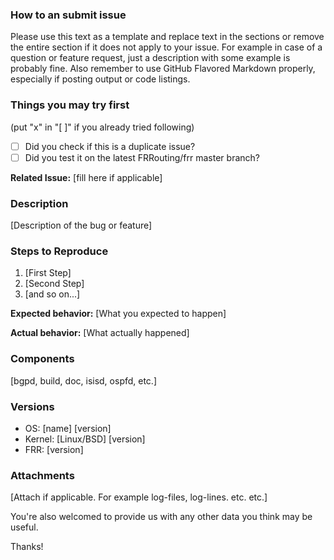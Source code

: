 ### How to an submit issue
Please use this text as a template and replace text in the sections or remove
the entire section if it does not apply to your issue. For example in case of
a question or feature request, just a description with some example is probably
fine. Also remember to use GitHub Flavored Markdown properly, especially if
posting output or code listings.

### Things you may try first
(put "x" in "[ ]" if you already tried following)
* [ ] Did you check if this is a duplicate issue?
* [ ] Did you test it on the latest FRRouting/frr master branch?

**Related Issue:**
[fill here if applicable]

### Description
[Description of the bug or feature]

### Steps to Reproduce
1. [First Step]
2. [Second Step]
3. [and so on...]

**Expected behavior:**
[What you expected to happen]

**Actual behavior:**
[What actually happened]

### Components
[bgpd, build, doc, isisd, ospfd, etc.]

### Versions
* OS: [name] [version]
* Kernel: [Linux/BSD] [version]
* FRR: [version]

### Attachments
[Attach if applicable. For example log-files, log-lines. etc. etc.]

You're also welcomed to provide us with any other data you think may be useful.

Thanks!
